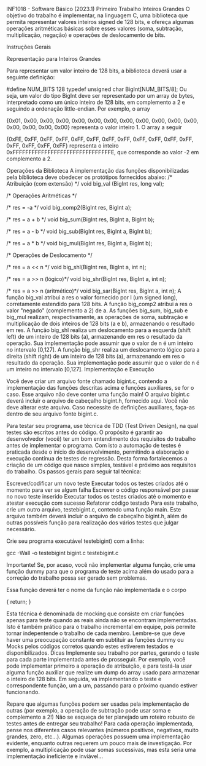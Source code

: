 INF1018 - Software Básico (2023.1)
Primeiro Trabalho
Inteiros Grandes
O objetivo do trabalho é implementar, na linguagem C, uma biblioteca que permita representar valores inteiros signed de 128 bits, e ofereça algumas operações aritméticas básicas sobre esses valores (soma, subtração, multiplicação, negação) e operações de deslocamento de bits.

Instruções Gerais

Representação para Inteiros Grandes

Para representar um valor inteiro de 128 bits, a biblioteca deverá usar a seguinte definição:

#define NUM_BITS 128
typedef unsigned char BigInt[NUM_BITS/8];
Ou seja, um valor do tipo BigInt deve ser representado por um array de bytes, interpretado como um único inteiro de 128 bits, em complemento a 2 e seguindo a ordenação little-endian.
Por exemplo, o array

{0x01, 0x00, 0x00, 0x00, 0x00, 0x00, 0x00, 0x00, 0x00, 0x00, 0x00, 0x00, 0x00, 0x00, 0x00, 0x00}
representa o valor inteiro 1.
O array a seguir

{0xFE, 0xFF, 0xFF, 0xFF, 0xFF, 0xFF, 0xFF, 0xFF, 0xFF, 0xFF, 0xFF, 0xFF, 0xFF, 0xFF, 0xFF, 0xFF}
representa o inteiro 0xFFFFFFFFFFFFFFFFFFFFFFFFFFFFFFFE, que corresponde ao valor -2 em complemento a 2.

Operações da Biblioteca
A implementação das funções disponibilizadas pela biblioteca deve obedecer os protótipos fornecidos abaixo:
/* Atribuição (com extensão) */
void big_val (BigInt res, long val);

/* Operações Aritméticas */

/* res = -a */
void big_comp2(BigInt res, BigInt a);

/* res = a + b */
void big_sum(BigInt res, BigInt a, BigInt b);

/* res = a - b */
void big_sub(BigInt res, BigInt a, BigInt b);

/* res = a * b */
void big_mul(BigInt res, BigInt a, BigInt b);

/* Operações de Deslocamento */

/* res = a << n */
void big_shl(BigInt res, BigInt a, int n);

/* res = a >> n (lógico)*/
void big_shr(BigInt res, BigInt a, int n);

/* res = a >> n (aritmético)*/
void big_sar(BigInt res, BigInt a, int n);
A função big_val atribui a res o valor fornecido por l (um signed long), corretamente estendido para 128 bits.
A função big_comp2 atribui a res o valor "negado" (complemento a 2) de a.
As funções big_sum, big_sub e big_mul realizam, respectivamente, as operações de soma, subtração e multiplicação de dois inteiros de 128 bits (a e b), armazenando o resultado em res.
A função big_shl realiza um deslocamento para a esquerda (shift left) de um inteiro de 128 bits (a), armazenando em res o resultado da operação. Sua implementação pode assumir que o valor de n é um inteiro no intervalo [0,127].
A função big_shr realiza um deslocamento lógico para a direita (shift right) de um inteiro de 128 bits (a), armazenando em res o resultado da operação. Sua implementação pode assumir que o valor de n é um inteiro no intervalo [0,127].
Implementação e Execução

Você deve criar um arquivo fonte chamado bigint.c, contendo a implementação das funções descritas acima e funções auxiliares, se for o caso. Esse arquivo não deve conter uma função main!
O arquivo bigint.c deverá incluir o arquivo de cabeçalho bigint.h, fornecido aqui. Você não deve alterar este arquivo. Caso necessite de definições auxiliares, faça-as dentro de seu arquivo fonte bigint.c.

Para testar seu programa, use técnica de TDD (Test Driven Design), na qual testes são escritos antes do código. O propósito é garantir ao desenvolvedor (você) ter um bom entendimento dos requisitos do trabalho antes de implementar o programa. Com isto a automação de testes é praticada desde o início do desenvolvimento, permitindo a elaboração e execução contínua de testes de regressão. Desta forma fortalecemos a criação de um código que nasce simples, testável e próximo aos requisitos do trabalho. Os passos gerais para seguir tal técnica:

Escrever/codificar um novo teste
Executar todos os testes criados até o momento para ver se algum falha
Escrever o código responsável por passar no novo teste inserido
Executar todos os testes criados até o momento e atestar execução com sucesso
Refatorar código testado
Para este trabalho, crie um outro arquivo, testebigint.c, contendo uma função main. Este arquivo também deverá incluir o arquivo de cabeçalho bigint.h, além de outras possíveis função para realização dos vários testes que julgar necessário.

Crie seu programa executável testebigint) com a linha:

gcc -Wall -o testebigint bigint.c testebigint.c

Importante! Se, por acaso, você não implementar alguma função, crie uma função dummy para que o programa de teste acima além do usado para a correção do trabalho possa ser gerado sem problemas.

Essa função deverá ter o nome da função não implementada e o corpo

 { return; } 
 
Esta técnica é denominada de mocking que consiste em criar funções apenas para teste quando as reais ainda não se encontram implementadas. Isto é também prático para o trabalho incremental em equipe, pois permite tornar indepentende o trabalho de cada membro.
Lembre-se que deve haver uma preocupação constante em subtituir as funções dummy ou Mocks pelos códigos corretos quando estes estiverem testados e disponibilizados.
Dicas
Implemente seu trabalho por partes, gerando o teste para cada parte implementada antes de prosseguir.
Por exemplo, você pode implementar primeiro a operação de atribuição, e para testá-la usar alguma função auxiliar que realize um dump do array usado para armazenar o inteiro de 128 bits. Em seguida, vá implementando o teste e correspondente função, um a um, passando para o próximo quando estiver funcionando.

Repare que algumas funções podem ser usadas pela implementação de outras (por exemplo, a operação de subtração pode usar soma e complemento a 2!)
Não se esqueça de ter planejado um roteiro robusto de testes antes de entregar seu trabalho! Para cada operação implementada, pense nos diferentes casos relevantes (números positivos, negativos, muito grandes, zero, etc...).
Algumas operações possuem uma implementação evidente, enquanto outras requerem um pouco mais de investigação. Por exemplo, a multiplicação pode usar somas sucessivas, mas esta seria uma implementação ineficiente e inviável...

